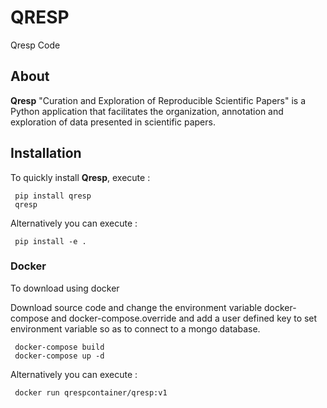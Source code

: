 # QRESP
Qresp Code

## About
**Qresp** "Curation and Exploration of Reproducible Scientific Papers" is a Python application that facilitates the organization, annotation and exploration of data presented in scientific papers.

## Installation 
To quickly install **Qresp**, execute : 

     pip install qresp 
     qresp

Alternatively you can execute : 

     pip install -e .
	 
### Docker
To download using docker

Download source code and change the environment variable docker-compose and docker-compose.override and add a user defined key to set environment variable so as to connect to a mongo database.
	
     docker-compose build
     docker-compose up -d	

Alternatively you can execute :

     docker run qrespcontainer/qresp:v1 